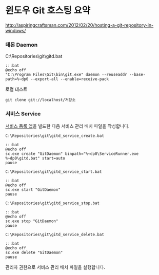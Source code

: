 # 윈도우 Git 호스팅 요약

<http://aspiringcraftsman.com/2012/02/20/hosting-a-git-repository-in-windows/>

### 데몬 Daemon

C:\Repositories\git\gitd.bat

    :::bat
    @echo off
    "C:\Program Files\Git\bin\git.exe" daemon --reuseaddr --base-path=%~dp0 --export-all --enable=receive-pack

로컬 테스트

    git clone git://localhost/저장소
 

### 서비스 Service

[서비스 등록 앱](https://github.com/derekgreer/serviceRunner)을 빌드한 다음 서비스 관리 배치 파일을 작성합니다.

`C:\Repositories\git\gitd_service_create.bat`

    :::bat
    @echo off
    sc.exe create "GitDaemon" binpath="%~dp0\ServiceRunner.exe %~dp0\gitd.bat" start=auto
    pause

`C:\Repositories\git\gitd_service_start.bat`

    :::bat
    @echo off
    sc.exe start "GitDaemon"
    pause

`C:\Repositories\git\gitd_service_stop.bat`

    :::bat
    @echo off
    sc.exe stop "GitDaemon"
    pause

`C:\Repositories\git\gitd_service_delete.bat`

    :::bat
    @echo off
    sc.exe delete "GitDaemon"
    pause

관리자 권한으로 서비스 관리 배치 파일을 실행합니다.

